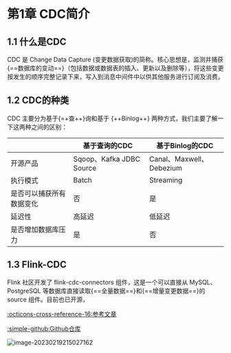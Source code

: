 # 第1章 CDC简介

## 1.1 什么是CDC

CDC 是 Change Data Capture (变更数据获取)的简称。核心思想是，监测并捕获{==数据库的变动==}（包括数据或数据表的插入、更新以及删除等），将这些变更按发生的顺序完整记录下来，写入到消息中间件中以供其他服务进行订阅及消费。

## 1.2 CDC的种类

CDC 主要分为基于{=+查++}询和基于 {++Binlog++} 两种方式，我们主要了解一下这两种之间的区别：

|                          | 基于查询的CDC            | 基于Binlog的CDC          |
| ------------------------ | ------------------------ | ------------------------ |
| 开源产品                 | Sqoop、Kafka JDBC Source | Canal、Maxwell、Debezium |
| 执行模式                 | Batch                    | Streaming                |
| 是否可以捕获所有数据变化 | 否                       | 是                       |
| 延迟性                   | 高延迟                   | 低延迟                   |
| 是否增加数据库压力       | 是                       | 否                       |

## 1.3 Flink-CDC

Flink 社区开发了 flink-cdc-connectors 组件，这是一个可以直接从 MySQL、PostgreSQL 等数据库直接读取{==全量数据==}和{==增量变更数据==}的 source 组件。目前也已开源，

[:octicons-cross-reference-16:参考文章](http://www.dreamwu.com/post-1594.html)

[:simple-github:Github仓库](https://github.com/ververica/flink-cdc-connectors)

![image-20230219215027162](https://cos.gump.cloud/uPic/image-20230219215027162.png)